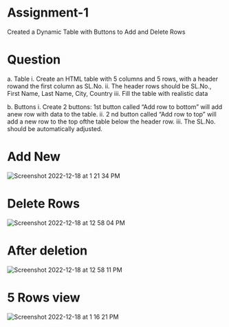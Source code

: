 # Assignment-1
Created a Dynamic Table with Buttons to Add and Delete Rows

# Question
a. Table
i. Create an HTML table with 5 columns and 5 rows, with a header rowand the
first column as SL.No.
ii. The header rows should be SL.No., First Name, Last Name, City,
Country
iii. Fill the table with realistic data


b. Buttons
i. Create 2 buttons: 1st button called “Add row to bottom” will add anew
row with data to the table.
ii. 2
nd button called “Add row to top” will add a new row to the top ofthe
table below the header row.
iii. The SL.No. should be automatically adjusted.




# Add New
![Screenshot 2022-12-18 at 1 21 34 PM](https://user-images.githubusercontent.com/47717448/208287328-53b782e8-82c3-4cd8-b809-c2b54fce4301.png)




# Delete Rows
![Screenshot 2022-12-18 at 12 58 04 PM](https://user-images.githubusercontent.com/47717448/208286755-20146e41-fc14-4cb0-a6d7-fa70a7c6e17f.png)


# After deletion
![Screenshot 2022-12-18 at 12 58 11 PM](https://user-images.githubusercontent.com/47717448/208286770-d0153bbb-b675-4d91-8305-46b6857ca184.png)

# 5 Rows view
![Screenshot 2022-12-18 at 1 16 21 PM](https://user-images.githubusercontent.com/47717448/208287202-eee89462-bc95-43a6-b8b1-8300d4d318c9.png)
